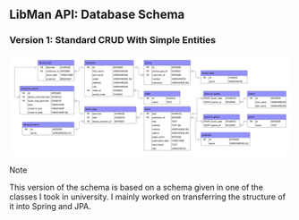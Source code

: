 ## LibMan API: Database Schema

### Version 1: Standard CRUD With Simple Entities

![Version 1 Database Schema](lib-man-api-schema-v1.png)

> [!NOTE]
> This version of the schema is based on a schema given in one of the classes I took in university. I mainly worked on transferring the structure of it into Spring and JPA.